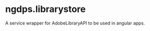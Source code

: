 ngdps.librarystore
==================

A service wrapper for AdobeLibraryAPI to be used in angular apps.
